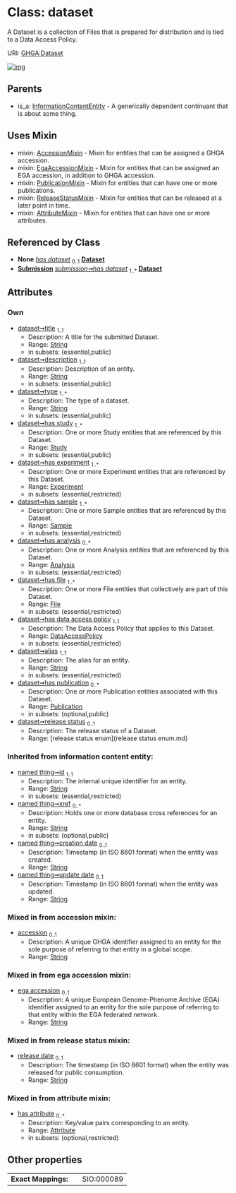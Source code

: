 
# Class: dataset


A Dataset is a collection of Files that is prepared for distribution and is tied to a Data Access Policy.

URI: [GHGA:Dataset](https://w3id.org/GHGA/Dataset)


[![img](https://yuml.me/diagram/nofunky;dir:TB/class/[Submission],[Study],[Sample],[ReleaseStatusMixin],[PublicationMixin],[Publication],[InformationContentEntity],[File],[Experiment],[EgaAccessionMixin],[Publication]<has%20publication%200..*-++[Dataset&#124;title:string;description:string;type:string%20%2B;alias:string;release_status:release_status_enum%20%3F;accession:string%20%3F;ega_accession:string%20%3F;release_date:string%20%3F;id(i):string;xref(i):string%20*;creation_date(i):string%20%3F;update_date(i):string%20%3F;schema_type(i):string%20%3F;schema_version(i):string%20%3F],[DataAccessPolicy]<has%20data%20access%20policy%201..1-++[Dataset],[File]<has%20file%201..*-++[Dataset],[Analysis]<has%20analysis%200..*-++[Dataset],[Sample]<has%20sample%201..*-++[Dataset],[Experiment]<has%20experiment%201..*-++[Dataset],[Study]<has%20study%201..*-++[Dataset],[Submission]-%20has%20dataset(i)%200..1>[Dataset],[Submission]++-%20has%20dataset%201..*>[Dataset],[Dataset]uses%20-.->[AccessionMixin],[Dataset]uses%20-.->[EgaAccessionMixin],[Dataset]uses%20-.->[PublicationMixin],[Dataset]uses%20-.->[ReleaseStatusMixin],[Dataset]uses%20-.->[AttributeMixin],[InformationContentEntity]^-[Dataset],[DataAccessPolicy],[AttributeMixin],[Attribute],[Analysis],[AccessionMixin])](https://yuml.me/diagram/nofunky;dir:TB/class/[Submission],[Study],[Sample],[ReleaseStatusMixin],[PublicationMixin],[Publication],[InformationContentEntity],[File],[Experiment],[EgaAccessionMixin],[Publication]<has%20publication%200..*-++[Dataset&#124;title:string;description:string;type:string%20%2B;alias:string;release_status:release_status_enum%20%3F;accession:string%20%3F;ega_accession:string%20%3F;release_date:string%20%3F;id(i):string;xref(i):string%20*;creation_date(i):string%20%3F;update_date(i):string%20%3F;schema_type(i):string%20%3F;schema_version(i):string%20%3F],[DataAccessPolicy]<has%20data%20access%20policy%201..1-++[Dataset],[File]<has%20file%201..*-++[Dataset],[Analysis]<has%20analysis%200..*-++[Dataset],[Sample]<has%20sample%201..*-++[Dataset],[Experiment]<has%20experiment%201..*-++[Dataset],[Study]<has%20study%201..*-++[Dataset],[Submission]-%20has%20dataset(i)%200..1>[Dataset],[Submission]++-%20has%20dataset%201..*>[Dataset],[Dataset]uses%20-.->[AccessionMixin],[Dataset]uses%20-.->[EgaAccessionMixin],[Dataset]uses%20-.->[PublicationMixin],[Dataset]uses%20-.->[ReleaseStatusMixin],[Dataset]uses%20-.->[AttributeMixin],[InformationContentEntity]^-[Dataset],[DataAccessPolicy],[AttributeMixin],[Attribute],[Analysis],[AccessionMixin])

## Parents

 *  is_a: [InformationContentEntity](InformationContentEntity.md) - A generically dependent continuant that is about some thing.

## Uses Mixin

 *  mixin: [AccessionMixin](AccessionMixin.md) - Mixin for entities that can be assigned a GHGA accession.
 *  mixin: [EgaAccessionMixin](EgaAccessionMixin.md) - Mixin for entities that can be assigned an EGA accession, in addition to GHGA accession.
 *  mixin: [PublicationMixin](PublicationMixin.md) - Mixin for entities that can have one or more publications.
 *  mixin: [ReleaseStatusMixin](ReleaseStatusMixin.md) - Mixin for entities that can be released at a later point in time.
 *  mixin: [AttributeMixin](AttributeMixin.md) - Mixin for entities that can have one or more attributes.

## Referenced by Class

 *  **None** *[has dataset](has_dataset.md)*  <sub>0..1</sub>  **[Dataset](Dataset.md)**
 *  **[Submission](Submission.md)** *[submission➞has dataset](submission_has_dataset.md)*  <sub>1..\*</sub>  **[Dataset](Dataset.md)**

## Attributes


### Own

 * [dataset➞title](dataset_title.md)  <sub>1..1</sub>
     * Description: A title for the submitted Dataset.
     * Range: [String](types/String.md)
     * in subsets: (essential,public)
 * [dataset➞description](dataset_description.md)  <sub>1..1</sub>
     * Description: Description of an entity.
     * Range: [String](types/String.md)
     * in subsets: (essential,public)
 * [dataset➞type](dataset_type.md)  <sub>1..\*</sub>
     * Description: The type of a dataset.
     * Range: [String](types/String.md)
     * in subsets: (essential,public)
 * [dataset➞has study](dataset_has_study.md)  <sub>1..\*</sub>
     * Description: One or more Study entities that are referenced by this Dataset.
     * Range: [Study](Study.md)
     * in subsets: (essential,public)
 * [dataset➞has experiment](dataset_has_experiment.md)  <sub>1..\*</sub>
     * Description: One or more Experiment entities that are referenced by this Dataset.
     * Range: [Experiment](Experiment.md)
     * in subsets: (essential,restricted)
 * [dataset➞has sample](dataset_has_sample.md)  <sub>1..\*</sub>
     * Description: One or more Sample entities that are referenced by this Dataset.
     * Range: [Sample](Sample.md)
     * in subsets: (essential,restricted)
 * [dataset➞has analysis](dataset_has_analysis.md)  <sub>0..\*</sub>
     * Description: One or more Analysis entities that are referenced by this Dataset.
     * Range: [Analysis](Analysis.md)
     * in subsets: (essential,restricted)
 * [dataset➞has file](dataset_has_file.md)  <sub>1..\*</sub>
     * Description: One or more File entities that collectively are part of this Dataset.
     * Range: [File](File.md)
     * in subsets: (essential,restricted)
 * [dataset➞has data access policy](dataset_has_data_access_policy.md)  <sub>1..1</sub>
     * Description: The Data Access Policy that applies to this Dataset.
     * Range: [DataAccessPolicy](DataAccessPolicy.md)
     * in subsets: (essential,restricted)
 * [dataset➞alias](dataset_alias.md)  <sub>1..1</sub>
     * Description: The alias for an entity.
     * Range: [String](types/String.md)
     * in subsets: (essential,restricted)
 * [dataset➞has publication](dataset_has_publication.md)  <sub>0..\*</sub>
     * Description: One or more Publication entities associated with this Dataset.
     * Range: [Publication](Publication.md)
     * in subsets: (optional,public)
 * [dataset➞release status](dataset_release_status.md)  <sub>0..1</sub>
     * Description: The release status of a Dataset.
     * Range: [release status enum](release status enum.md)

### Inherited from information content entity:

 * [named thing➞id](named_thing_id.md)  <sub>1..1</sub>
     * Description: The internal unique identifier for an entity.
     * Range: [String](types/String.md)
     * in subsets: (essential,restricted)
 * [named thing➞xref](named_thing_xref.md)  <sub>0..\*</sub>
     * Description: Holds one or more database cross references for an entity.
     * Range: [String](types/String.md)
     * in subsets: (optional,public)
 * [named thing➞creation date](named_thing_creation_date.md)  <sub>0..1</sub>
     * Description: Timestamp (in ISO 8601 format) when the entity was created.
     * Range: [String](types/String.md)
 * [named thing➞update date](named_thing_update_date.md)  <sub>0..1</sub>
     * Description: Timestamp (in ISO 8601 format) when the entity was updated.
     * Range: [String](types/String.md)

### Mixed in from accession mixin:

 * [accession](accession.md)  <sub>0..1</sub>
     * Description: A unique GHGA identifier assigned to an entity for the sole purpose of referring to that entity in a global scope.
     * Range: [String](types/String.md)

### Mixed in from ega accession mixin:

 * [ega accession](ega_accession.md)  <sub>0..1</sub>
     * Description: A unique European Genome-Phenome Archive (EGA) identifier assigned to an entity for the sole purpose of referring to that entity within the EGA federated network.
     * Range: [String](types/String.md)

### Mixed in from release status mixin:

 * [release date](release_date.md)  <sub>0..1</sub>
     * Description: The timestamp (in ISO 8601 format) when the entity was released for public consumption.
     * Range: [String](types/String.md)

### Mixed in from attribute mixin:

 * [has attribute](has_attribute.md)  <sub>0..\*</sub>
     * Description: Key/value pairs corresponding to an entity.
     * Range: [Attribute](Attribute.md)
     * in subsets: (optional,restricted)

## Other properties

|  |  |  |
| --- | --- | --- |
| **Exact Mappings:** | | SIO:000089 |

